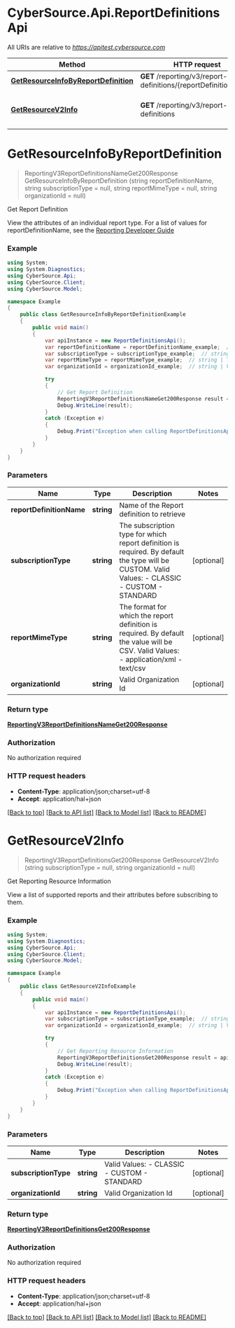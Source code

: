 # CyberSource.Api.ReportDefinitionsApi

All URIs are relative to *https://apitest.cybersource.com*

Method | HTTP request | Description
------------- | ------------- | -------------
[**GetResourceInfoByReportDefinition**](ReportDefinitionsApi.md#getresourceinfobyreportdefinition) | **GET** /reporting/v3/report-definitions/{reportDefinitionName} | Get Report Definition
[**GetResourceV2Info**](ReportDefinitionsApi.md#getresourcev2info) | **GET** /reporting/v3/report-definitions | Get Reporting Resource Information


<a name="getresourceinfobyreportdefinition"></a>
# **GetResourceInfoByReportDefinition**
> ReportingV3ReportDefinitionsNameGet200Response GetResourceInfoByReportDefinition (string reportDefinitionName, string subscriptionType = null, string reportMimeType = null, string organizationId = null)

Get Report Definition

View the attributes of an individual report type. For a list of values for reportDefinitionName, see the [Reporting Developer Guide](https://www.cybersource.com/developers/documentation/reporting_and_reconciliation/) 

### Example
```csharp
using System;
using System.Diagnostics;
using CyberSource.Api;
using CyberSource.Client;
using CyberSource.Model;

namespace Example
{
    public class GetResourceInfoByReportDefinitionExample
    {
        public void main()
        {
            var apiInstance = new ReportDefinitionsApi();
            var reportDefinitionName = reportDefinitionName_example;  // string | Name of the Report definition to retrieve
            var subscriptionType = subscriptionType_example;  // string | The subscription type for which report definition is required. By default the type will be CUSTOM. Valid Values: - CLASSIC - CUSTOM - STANDARD  (optional) 
            var reportMimeType = reportMimeType_example;  // string | The format for which the report definition is required. By default the value will be CSV. Valid Values: - application/xml - text/csv  (optional) 
            var organizationId = organizationId_example;  // string | Valid Organization Id (optional) 

            try
            {
                // Get Report Definition
                ReportingV3ReportDefinitionsNameGet200Response result = apiInstance.GetResourceInfoByReportDefinition(reportDefinitionName, subscriptionType, reportMimeType, organizationId);
                Debug.WriteLine(result);
            }
            catch (Exception e)
            {
                Debug.Print("Exception when calling ReportDefinitionsApi.GetResourceInfoByReportDefinition: " + e.Message );
            }
        }
    }
}
```

### Parameters

Name | Type | Description  | Notes
------------- | ------------- | ------------- | -------------
 **reportDefinitionName** | **string**| Name of the Report definition to retrieve | 
 **subscriptionType** | **string**| The subscription type for which report definition is required. By default the type will be CUSTOM. Valid Values: - CLASSIC - CUSTOM - STANDARD  | [optional] 
 **reportMimeType** | **string**| The format for which the report definition is required. By default the value will be CSV. Valid Values: - application/xml - text/csv  | [optional] 
 **organizationId** | **string**| Valid Organization Id | [optional] 

### Return type

[**ReportingV3ReportDefinitionsNameGet200Response**](ReportingV3ReportDefinitionsNameGet200Response.md)

### Authorization

No authorization required

### HTTP request headers

 - **Content-Type**: application/json;charset=utf-8
 - **Accept**: application/hal+json

[[Back to top]](#) [[Back to API list]](../README.md#documentation-for-api-endpoints) [[Back to Model list]](../README.md#documentation-for-models) [[Back to README]](../README.md)

<a name="getresourcev2info"></a>
# **GetResourceV2Info**
> ReportingV3ReportDefinitionsGet200Response GetResourceV2Info (string subscriptionType = null, string organizationId = null)

Get Reporting Resource Information

View a list of supported reports and their attributes before subscribing to them. 

### Example
```csharp
using System;
using System.Diagnostics;
using CyberSource.Api;
using CyberSource.Client;
using CyberSource.Model;

namespace Example
{
    public class GetResourceV2InfoExample
    {
        public void main()
        {
            var apiInstance = new ReportDefinitionsApi();
            var subscriptionType = subscriptionType_example;  // string | Valid Values: - CLASSIC - CUSTOM - STANDARD  (optional) 
            var organizationId = organizationId_example;  // string | Valid Organization Id (optional) 

            try
            {
                // Get Reporting Resource Information
                ReportingV3ReportDefinitionsGet200Response result = apiInstance.GetResourceV2Info(subscriptionType, organizationId);
                Debug.WriteLine(result);
            }
            catch (Exception e)
            {
                Debug.Print("Exception when calling ReportDefinitionsApi.GetResourceV2Info: " + e.Message );
            }
        }
    }
}
```

### Parameters

Name | Type | Description  | Notes
------------- | ------------- | ------------- | -------------
 **subscriptionType** | **string**| Valid Values: - CLASSIC - CUSTOM - STANDARD  | [optional] 
 **organizationId** | **string**| Valid Organization Id | [optional] 

### Return type

[**ReportingV3ReportDefinitionsGet200Response**](ReportingV3ReportDefinitionsGet200Response.md)

### Authorization

No authorization required

### HTTP request headers

 - **Content-Type**: application/json;charset=utf-8
 - **Accept**: application/hal+json

[[Back to top]](#) [[Back to API list]](../README.md#documentation-for-api-endpoints) [[Back to Model list]](../README.md#documentation-for-models) [[Back to README]](../README.md)

